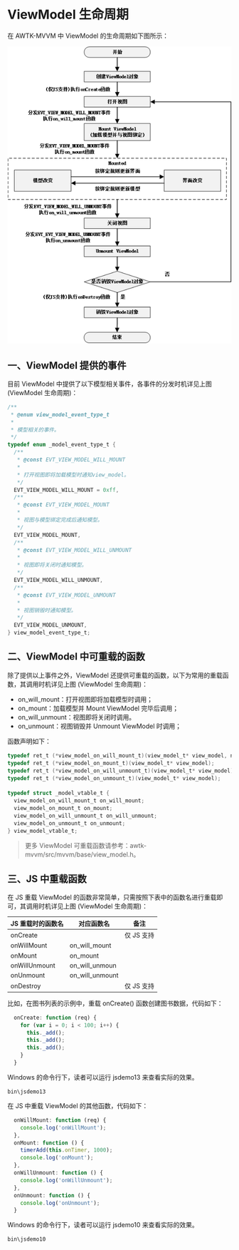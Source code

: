 # ViewModel 生命周期

在 AWTK-MVVM 中 ViewModel 的生命周期如下图所示：

![ViewModel 生命周期](images/view_model_stage.png)


## 一、ViewModel 提供的事件

目前 ViewModel 中提供了以下模型相关事件，各事件的分发时机详见上图 (ViewModel 生命周期)：

```c
/**
 * @enum view_model_event_type_t
 *
 * 模型相关的事件。
 */
typedef enum _model_event_type_t {
  /**
   * @const EVT_VIEW_MODEL_WILL_MOUNT
   *
   * 打开视图即将加载模型时通知view_model。
   */
  EVT_VIEW_MODEL_WILL_MOUNT = 0xff,
  /**
   * @const EVT_VIEW_MODEL_MOUNT
   *
   * 视图与模型绑定完成后通知模型。
   */
  EVT_VIEW_MODEL_MOUNT,
  /**
   * @const EVT_VIEW_MODEL_WILL_UNMOUNT
   *
   * 视图即将关闭时通知模型。
   */
  EVT_VIEW_MODEL_WILL_UNMOUNT,
  /**
   * @const EVT_VIEW_MODEL_UNMOUNT
   *
   * 视图销毁时通知模型。
   */
  EVT_VIEW_MODEL_UNMOUNT,
} view_model_event_type_t;
```

## 二、ViewModel 中可重载的函数

除了提供以上事件之外，ViewModel 还提供可重载的函数，以下为常用的重载函数，其调用时机详见上图 (ViewModel 生命周期)：

* on_will_mount：打开视图即将加载模型时调用；
* on_mount：加载模型并 Mount ViewModel 完毕后调用；
* on_will_unmount：视图即将关闭时调用。
* on_unmount：视图销毁并 Unmount ViewModel 时调用；

函数声明如下：

```c
typedef ret_t (*view_model_on_will_mount_t)(view_model_t* view_model, navigator_request_t* req);
typedef ret_t (*view_model_on_mount_t)(view_model_t* view_model);
typedef ret_t (*view_model_on_will_unmount_t)(view_model_t* view_model);
typedef ret_t (*view_model_on_unmount_t)(view_model_t* view_model);

typedef struct _model_vtable_t {
  view_model_on_will_mount_t on_will_mount;
  view_model_on_mount_t on_mount;
  view_model_on_will_unmount_t on_will_unmount;
  view_model_on_unmount_t on_unmount;
} view_model_vtable_t;
```

> 更多 ViewModel 可重载函数请参考：awtk-mvvm/src/mvvm/base/view_model.h。


## 三、JS 中重载函数

在 JS 重载 ViewModel 的函数非常简单，只需按照下表中的函数名进行重载即可，其调用时机详见上图 (ViewModel 生命周期)：

| JS 重载时的函数名 | 对应函数名      | 备注       |
| ----------------- | --------------- | ---------- |
| onCreate          |                 | 仅 JS 支持 |
| onWillMount       | on_will_mount   |            |
| onMount           | on_mount        |            |
| onWillUnmount     | on_will_unmoun  |            |
| onUnmount         | on_will_unmount |            |
| onDestroy         |                 | 仅 JS 支持 |

比如，在图书列表的示例中，重载 onCreate() 函数创建图书数据，代码如下：

```js
  onCreate: function (req) {
    for (var i = 0; i < 100; i++) {
      this._add();
      this._add();
      this._add();
    }
  }
```

Windows 的命令行下，读者可以运行 jsdemo13 来查看实际的效果。

```
bin\jsdemo13
```

在 JS 中重载 ViewModel 的其他函数，代码如下：

```js
  onWillMount: function (req) {
    console.log('onWillMount');
  },
  onMount: function () {
    timerAdd(this.onTimer, 1000);
    console.log('onMount');
  },
  onWillUnmount: function () {
    console.log('onWillUnmount');
  },
  onUnmount: function () {
    console.log('onUnmount');
  }
```

Windows 的命令行下，读者可以运行 jsdemo10 来查看实际的效果。

```
bin\jsdemo10
```
